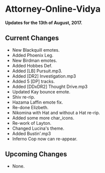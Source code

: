 # Attorney-Online-Vidya
__Updates for the 13th of August, 2017.__

## Current Changes
* New Blackquill emotes.
* Added Phoenix Leg.
* New Birdman emotes.
* Added Hobbes Def.
* Added [LB] Pursuit.mp3.
* Added [DR2] Investigation.mp3
* Added 5 [DP] tracks.
* Added [DDxDR2] Thought Drive.mp3
* Updated Kay bounce emote.
* Shiv re-rip.
* Hazama Laffin emote fix.
* Re-done Elizbeth.
* Nikomina with Hat and without a Hat re-rip.
* Added some more char_icons.
* Re-work of Layton.
* Changed Lucina's theme.
* Added Bustin'.mp3
* Inferno Cop now can re-appear.

## Upcoming Changes
* None.
